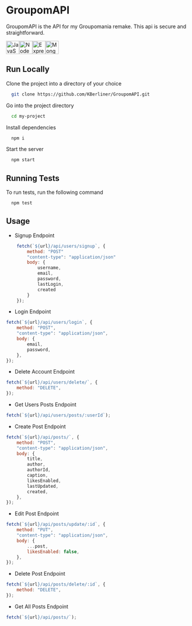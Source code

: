 # GroupomAPI

GroupomAPI is the API for my Groupomania remake. This api is secure and straightforward.

<p align="left">
<a href="https://developer.mozilla.org/en-US/docs/Web/JavaScript" target="_blank" rel="noreferrer"><img src="https://raw.githubusercontent.com/danielcranney/readme-generator/main/public/icons/skills/javascript-colored.svg" width="36" height="36" alt="JavaScript" /></a><a href="https://nodejs.org/en/" target="_blank" rel="noreferrer"><img src="https://raw.githubusercontent.com/danielcranney/readme-generator/main/public/icons/skills/nodejs-colored.svg" width="36" height="36" alt="NodeJS" /></a><a href="https://expressjs.com/" target="_blank" rel="noreferrer"><img src="https://raw.githubusercontent.com/danielcranney/readme-generator/main/public/icons/skills/express-colored.svg" width="36" height="36" alt="Express" /></a><a href="https://www.mongodb.com/" target="_blank" rel="noreferrer"><img src="https://raw.githubusercontent.com/danielcranney/readme-generator/main/public/icons/skills/mongodb-colored.svg" width="36" height="36" alt="MongoDB" /></a>
</p>

## Run Locally

Clone the project into a directory of your choice

```bash
  git clone https://github.com/KBerliner/GroupomAPI.git
```

Go into the project directory

```bash
  cd my-project
```

Install dependencies

```bash
  npm i
```

Start the server

```bash
  npm start
```

## Running Tests

To run tests, run the following command

```bash
  npm test
```

## Usage

- Signup Endpoint

```javascript
    fetch(`${url}/api/users/signup`, {
        method: "POST"
        "content-type": "application/json"
        body: {
            username,
            email,
            password,
            lastLogin,
            created
        }
    });
```

- Login Endpoint

```javascript
fetch(`${url}/api/users/login`, {
	method: "POST",
	"content-type": "application/json",
	body: {
		email,
		password,
	},
});
```

- Delete Account Endpoint

```javascript
fetch(`${url}/api/users/delete/`, {
	method: "DELETE",
});
```

- Get Users Posts Endpoint

```javascript
fetch(`${url}/api/users/posts/:userId`);
```

- Create Post Endpoint

```javascript
fetch(`${url}/api/posts/`, {
	method: "POST",
	"content-type": "application/json",
	body: {
		title,
		author,
		authorId,
		caption,
		likesEnabled,
		lastUpdated,
		created,
	},
});
```

- Edit Post Endpoint

```javascript
fetch(`${url}/api/posts/update/:id`, {
	method: "PUT",
	"content-type": "application/json",
	body: {
		...post,
		likesEnabled: false,
	},
});
```

- Delete Post Endpoint

```javascript
fetch(`${url}/api/posts/delete/:id`, {
	method: "DELETE",
});
```

- Get All Posts Endpoint

```javascript
fetch(`${url}/api/posts/`);
```
